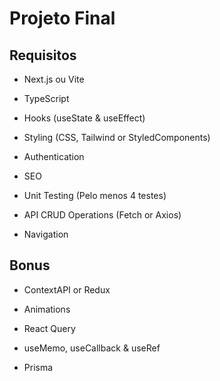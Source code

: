 # Projeto Final

## Requisitos

- Next.js ou Vite

- TypeScript

- Hooks (useState & useEffect)

- Styling (CSS, Tailwind or StyledComponents)

- Authentication

- SEO

- Unit Testing (Pelo menos 4 testes)

- API CRUD Operations (Fetch or Axios)

- Navigation

## Bonus

- ContextAPI or Redux

- Animations

- React Query

- useMemo, useCallback & useRef

- Prisma
